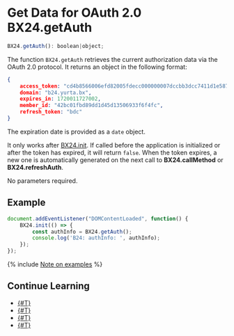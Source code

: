 # Get Data for OAuth 2.0 BX24.getAuth

```js
BX24.getAuth(): boolean|object;
```

The function `BX24.getAuth` retrieves the current authorization data via the OAuth 2.0 protocol. It returns an object in the following format:

```json
{
    access_token: "cd4b8566006efd82005fdecc000000007dccbb3dcc7411d1e5878338535115c7e",
    domain: "b24.yurta.bx",
    expires_in: 1720011727002,
    member_id: "42bc01fbd89dd1d45d13506933f6f4fc",
    refresh_token: "bdc"
}
```

The expiration date is provided as a `date` object.

It only works after [BX24.init](./bx24-init.md). If called before the application is initialized or after the token has expired, it will return `false`. When the token expires, a new one is automatically generated on the next call to **BX24.callMethod** or **BX24.refreshAuth**.

No parameters required.

## Example

```js
document.addEventListener("DOMContentLoaded", function() {
    BX24.init(() => {
        const authInfo = BX24.getAuth();
        console.log('B24: authInfo: ', authInfo);	
    });
});
```

{% include [Note on examples](../../../_includes/examples.md) %}

## Continue Learning

- [{#T}](./bx24-init.md)
- [{#T}](./bx24-install.md)
- [{#T}](./bx24-install-finish.md)
- [{#T}](./bx24-refresh-auth.md)